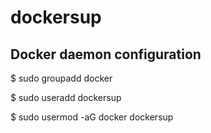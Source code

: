 # dockersup

## Docker daemon configuration

$ sudo groupadd docker

$ sudo useradd dockersup

$ sudo usermod -aG docker dockersup